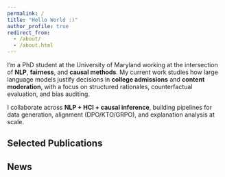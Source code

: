 ```yaml
---
permalink: /
title: "Hello World :)"
author_profile: true
redirect_from: 
  - /about/
  - /about.html
---
```


I’m a PhD student at the University of Maryland working at the intersection of **NLP**, **fairness**, and **causal methods**.
My current work studies how large language models justify decisions in **college admissions** and **content moderation**, with a focus on structured rationales, counterfactual evaluation, and bias auditing.

I collaborate across **NLP + HCI + causal inference**, building pipelines for data generation, alignment (DPO/KTO/GRPO), and explanation analysis at scale.

## Selected Publications

<!-- {% include featured_pubs.html %} -->

## News

<!-- <ul class="news-list">
{%- for post in site.posts limit:5 -%}
  <li><strong>{{ post.date | date: "%b %Y" }}</strong> — <a href="{{ post.url | relative_url }}">{{ post.title }}</a></li>
{%- endfor -%}
</ul>

<p><a href="{{ '/year-archive/' | relative_url }}">All updates →</a></p> -->